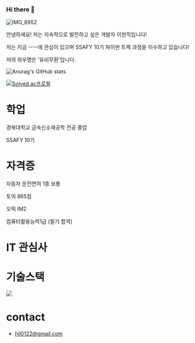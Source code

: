 ### Hi there 👋

![IMG_8952](https://github.com/HyunJiggy/HyunJiggy/assets/139331395/69da050b-953a-4554-a935-15f41623d4db)

안녕하세요! 저는 지속적으로 발전하고 싶은 개발자 이현직입니다!

저는 지금 ㅡㅡ에 관심이 있으며 SSAFY 10기 파이썬 트랙 과정을 이수하고 있습니다!

저의 좌우명은 '유비무환'입니다.

![Anurag's GitHub stats](https://github-readme-stats.vercel.app/api?username=HyunJiggy&show_icons=true&theme=transparent)

[![Solved.ac프로필](http://mazassumnida.wtf/api/generate_badge?boj={lhj0122})](https://solved.ac/{lhj0122})


# 학업
경북대학교 금속신소재공학 전공 졸업

SSAFY 10기

# 자격증
자동차 운전면허 1종 보통

토익 865점 

오픽 IM2

컴퓨터활용능력1급 (필기 합격)


# IT 관심사

# 기술스택
<img src="https://img.shields.io/badge/Python-3776AB?style=for-the-badge&logo=Python&logoColor=white">

# contact
- hjl0122@gmail.com



